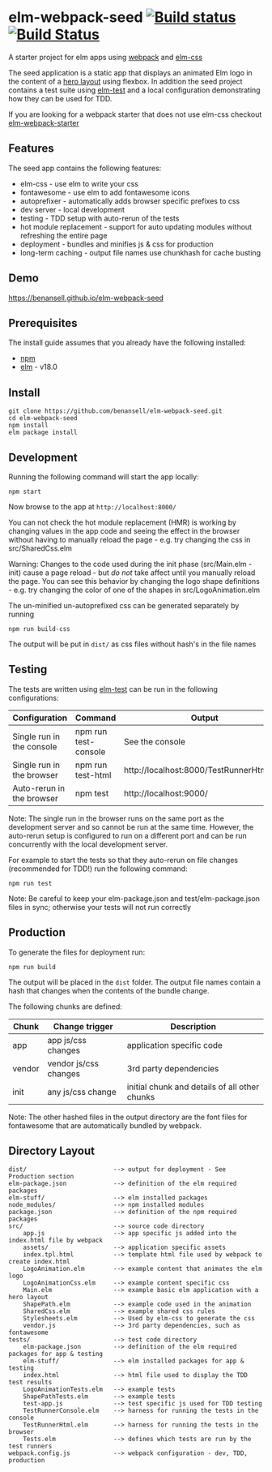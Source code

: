 # elm-webpack-seed [![Build status](https://ci.appveyor.com/api/projects/status/pdqp2pxqekxh5txq/branch/master?svg=true)](https://ci.appveyor.com/project/benansell/elm-webpack-seed/branch/master) [![Build Status](https://travis-ci.org/benansell/elm-webpack-seed.svg?branch=master)](https://travis-ci.org/benansell/elm-webpack-seed)

A starter project for elm apps using [webpack](https://webpack.github.io/) and [elm-css](http://package.elm-lang.org/packages/rtfeldman/elm-css/latest)

The seed application is a static app that displays an animated Elm logo in the content of a [hero layout](https://philipwalton.github.io/solved-by-flexbox/demos/holy-grail/) using flexbox. In addition the seed project contains a test suite using [elm-test](http://package.elm-lang.org/packages/elm-community/elm-test/latest) and a local configuration demonstrating how they can be used for TDD.

If you are looking for a webpack starter that does not use elm-css checkout [elm-webpack-starter](https://github.com/moarwick/elm-webpack-starter)

## Features
The seed app contains the following features:
* elm-css - use elm to write your css
* fontawesome - use elm to add fontawesome icons
* autoprefixer - automatically adds browser specific prefixes to css
* dev server - local development
* testing - TDD setup with auto-rerun of the tests
* hot module replacement - support for auto updating modules without refreshing the entire page
* deployment - bundles and minifies js & css for production
* long-term caching - output file names use chunkhash for cache busting

## Demo
https://benansell.github.io/elm-webpack-seed

## Prerequisites
The install guide assumes that you already have the following installed:
* [npm](https://docs.npmjs.com/)
* [elm](http://elm-lang.org/install) - v18.0

## Install
```
git clone https://github.com/benansell/elm-webpack-seed.git
cd elm-webpack-seed
npm install
elm package install
```

## Development
Running the following command will start the app locally:
```
npm start
```
Now browse to the app at `http://localhost:8000/`

You can not check the hot module replacement (HMR) is working by changing values in
the app code and seeing the effect in the browser without having to manually reload
the page - e.g. try changing the css in src/SharedCss.elm

Warning: Changes to the code used during the init phase (src/Main.elm - init)
cause a page reload - but *do not* take affect until you manually reload the page. You
can see this behavior by changing the logo shape definitions - e.g. try changing the
color of one of the shapes in src/LogoAnimation.elm


The un-minified un-autoprefixed css can be generated separately by running
```
npm run build-css
```
The output will be put in `dist/` as css files without hash's in the file names

## Testing
The tests are written using [elm-test](http://package.elm-lang.org/packages/elm-community/elm-test/latest) can be run in the following configurations:

| Configuration             | Command              | Output                 |
|---------------------------|----------------------|------------------------|
| Single run in the console | npm run test-console | See the console        |
| Single run in the browser | npm run test-html    | http://localhost:8000/TestRunnerHtml.elm |
| Auto-rerun in the browser | npm test             | http://localhost:9000/ |

Note: The single run in the browser runs on the same port as the development server
and so cannot be run at the same time. However, the auto-rerun setup is configured
to run on a different port and can be run concurrently with the local development
server.

For example to start the tests so that they auto-rerun on file changes (recommended
for TDD!) run the following command:
```
npm run test
```

Note: Be careful to keep your elm-package.json and test/elm-package.json files in sync;
otherwise your tests will not run correctly

## Production
To generate the files for deployment run:
```
npm run build
```
The output will be placed in the `dist` folder. The output file names contain a hash
that changes when the contents of the bundle change.

The following chunks are defined:

| Chunk | Change trigger        | Description                                   |
|-------|-----------------------|-----------------------------------------------|
|app    | app js/css changes    | application specific code                     |
|vendor | vendor js/css changes | 3rd party dependencies                        |
|init   | any js/css change     | initial chunk and details of all other chunks |

Note: The other hashed files in the output directory are the font files for fontawesome
that are automatically bundled by webpack.

## Directory Layout
```
dist/                        --> output for deployment - See Production section
elm-package.json             --> definition of the elm required packages
elm-stuff/                   --> elm installed packages
node_modules/                --> npm installed modules
package.json                 --> definition of the npm required packages
src/                         --> source code directory
    app.js                   --> app specific js added into the index.html file by webpack
    assets/                  --> application specific assets
    index.tpl.html           --> template html file used by webpack to create index.html
    LogoAnimation.elm        --> example content that animates the elm logo
    LogoAnimationCss.elm     --> example content specific css
    Main.elm                 --> example basic elm application with a hero layout
    ShapePath.elm            --> example code used in the animation
    SharedCss.elm            --> example shared css rules
    Stylesheets.elm          --> Used by elm-css to generate the css
    vendor.js                --> 3rd party dependencies, such as fontawesome
tests/                       --> test code directory
    elm-package.json         --> definition of the elm required packages for app & testing
    elm-stuff/               --> elm installed packages for app & testing
    index.html               --> html file used to display the TDD test results
    LogoAnimationTests.elm   --> example tests
    ShapePathTests.elm       --> example tests
    test-app.js              --> test specific js used for TDD testing
    TestRunnerConsole.elm    --> harness for running the tests in the console
    TestRunnerHtml.elm       --> harness for running the tests in the browser
    Tests.elm                --> defines which tests are run by the test runners
webpack.config.js            --> webpack configuration - dev, TDD, production
```
